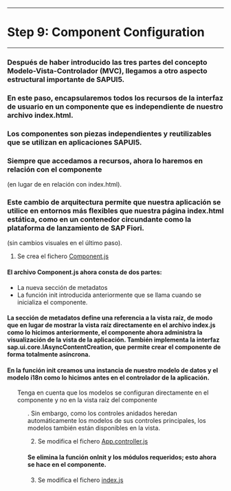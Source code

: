 ********************************
# Step 9: Component Configuration
********************************

### Después de haber introducido las tres partes del concepto Modelo-Vista-Controlador (MVC), llegamos a otro aspecto estructural importante de SAPUI5.


### En este paso, encapsularemos todos los recursos de la interfaz de usuario en un componente que es independiente de nuestro archivo index.html.


### Los componentes son piezas independientes y reutilizables que se utilizan en aplicaciones SAPUI5.


### Siempre que accedamos a recursos, ahora lo haremos en relación con el componente 
(en lugar de en relación con index.html).


### Este cambio de arquitectura permite que nuestra aplicación se utilice en entornos más flexibles que nuestra página index.html estática, como en un contenedor circundante como la plataforma de lanzamiento de SAP Fiori.
 
(sin cambios visuales en el último paso).


1. Se crea el fichero [Component.js](webapp/Component.js)


#### El archivo Component.js ahora consta de dos partes:


+ La nueva sección de metadatos
+ La función init introducida anteriormente que se llama cuando se inicializa el componente.


#### La sección de metadatos define una referencia a la vista raíz, de modo que en lugar de mostrar la vista raíz directamente en el archivo index.js como lo hicimos anteriormente, el componente ahora administra la visualización de la vista de la aplicación. También implementa la interfaz sap.ui.core.IAsyncContentCreation, que permite crear el componente de forma totalmente asíncrona.


#### En la función init creamos una instancia de nuestro modelo de datos y el modelo i18n como lo hicimos antes en el controlador de la aplicación. 
<ul>Tenga en cuenta que los modelos se configuran directamente en el componente y no en la vista raíz del componente<ul>. 
Sin embargo, como los controles anidados heredan automáticamente los modelos de sus controles principales, los modelos también están disponibles en la vista.

2. Se modifica el fichero [App.controller.js](webapp/controller/App.controller.js)

#### Se elimina la función onInit y los módulos requeridos; esto ahora se hace en el componente.

3. Se modifica el fichero [index.js](webapp/index.js)